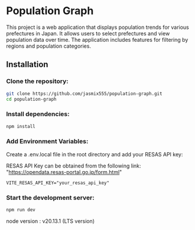 # Population Graph

This project is a web application that displays population trends for various prefectures in Japan.
It allows users to select prefectures and view population data over time.
The application includes features for filtering by regions and population categories.

## Installation

### Clone the repository:

```bash
git clone https://github.com/jasmix555/population-graph.git
cd population-graph
```

### Install dependencies:

```bash
npm install
```

### Add Environment Variables:

Create a .env.local file in the root directory and add your RESAS API key:

RESAS API Key can be obtained from the following link:
"https://opendata.resas-portal.go.jp/form.html"

```env
VITE_RESAS_API_KEY="your_resas_api_key"
```

### Start the development server:

```bash
npm run dev
```

node version : v20.13.1 (LTS version)
